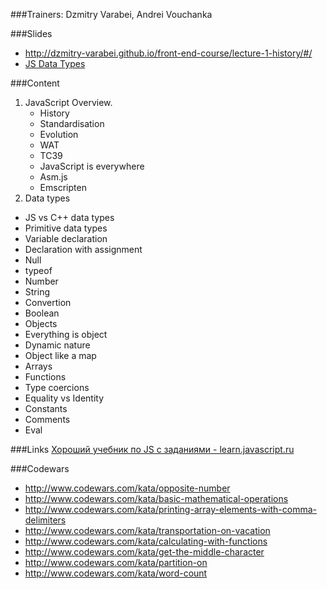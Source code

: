 ###Trainers: Dzmitry Varabei, Andrei Vouchanka

###Slides
- http://dzmitry-varabei.github.io/front-end-course/lecture-1-history/#/
- [JS Data Types](https://docs.google.com/presentation/d/1C1ri0y3tVPgbFSgg2u-ohUzZasT6WlPTB-dViNH1Eyo/embed)

###Content

1. JavaScript Overview.
   * History
   * Standardisation
   * Evolution
   * WAT
   * TC39
   * JavaScript is everywhere
   * Asm.js
   * Emscripten
2. Data types
  - JS vs C++ data types
  - Primitive data types
  - Variable declaration
  - Declaration with assignment
  - Null
  - typeof
  - Number
  - String
  - Convertion
  - Boolean
  - Objects
  - Everything is object
  - Dynamic nature
  - Object like a map
  - Arrays
  - Functions
  - Type coercions
  - Equality vs Identity
  - Constants
  - Comments
  - Eval

###Links
[Хороший учебник по JS c заданиями - learn.javascript.ru](http://learn.javascript.ru/)

###Codewars
  - http://www.codewars.com/kata/opposite-number
  - http://www.codewars.com/kata/basic-mathematical-operations
  - http://www.codewars.com/kata/printing-array-elements-with-comma-delimiters
  - http://www.codewars.com/kata/transportation-on-vacation
  - http://www.codewars.com/kata/calculating-with-functions
  - http://www.codewars.com/kata/get-the-middle-character
  - http://www.codewars.com/kata/partition-on
  - http://www.codewars.com/kata/word-count